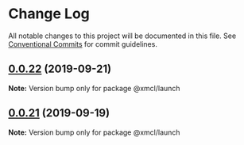 # Change Log

All notable changes to this project will be documented in this file.
See [Conventional Commits](https://conventionalcommits.org) for commit guidelines.

## [0.0.22](https://github.com/Voxelum/minecraft-launcher-core-node/compare/@xmcl/launch@0.0.21...@xmcl/launch@0.0.22) (2019-09-21)

**Note:** Version bump only for package @xmcl/launch





## [0.0.21](https://github.com/Voxelum/minecraft-launcher-core-node/compare/@xmcl/launch@0.0.20...@xmcl/launch@0.0.21) (2019-09-19)

**Note:** Version bump only for package @xmcl/launch
